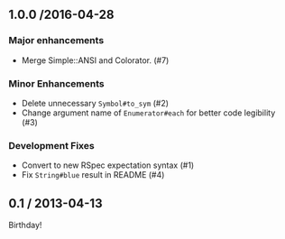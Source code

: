 ## 1.0.0 /2016-04-28

### Major enhancements

- Merge Simple::ANSI and Colorator. (#7)

### Minor Enhancements

- Delete unnecessary `Symbol#to_sym` (#2)
- Change argument name of `Enumerator#each` for better code legibility (#3)

### Development Fixes

- Convert to new RSpec expectation syntax (#1)
- Fix `String#blue` result in README (#4)

## 0.1 / 2013-04-13

Birthday!
